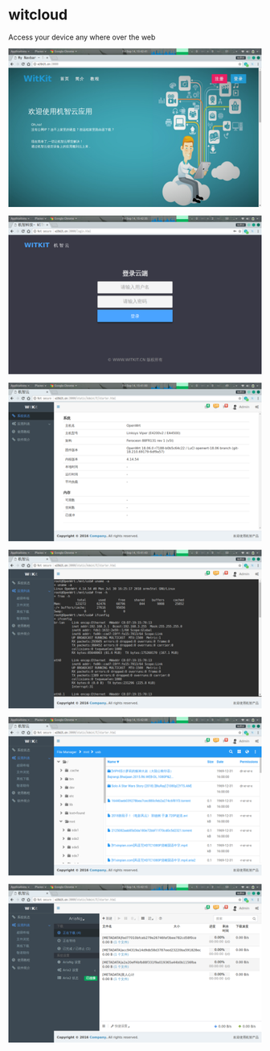 # witcloud
Access your device any where over the web 

![](doc/img/6.png)

![](doc/img/5.png)

![](doc/img/1.png)

![](doc/img/2.png)

![](doc/img/3.png)

![](doc/img/4.png)



